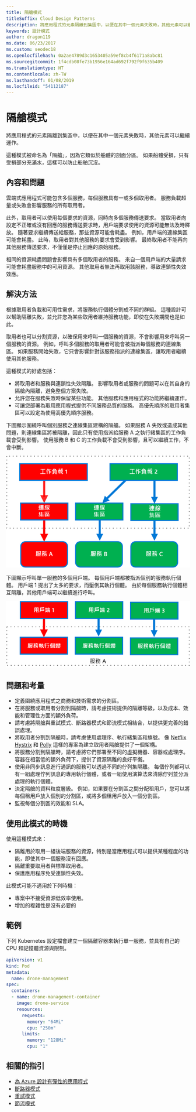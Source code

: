 ```yaml
---
title: 隔艙模式
titleSuffix: Cloud Design Patterns
description: 將應用程式的元素隔離到集區中，以便在其中一個元素失敗時，其他元素可以繼續運作。
keywords: 設計模式
author: dragon119
ms.date: 06/23/2017
ms.custom: seodec18
ms.openlocfilehash: 0a2ae4789d3c1653405a59ef8cb4f6171a8abc81
ms.sourcegitcommit: 1f4cdb08fe73b1956e164ad692f792f9f635b409
ms.translationtype: HT
ms.contentlocale: zh-TW
ms.lasthandoff: 01/08/2019
ms.locfileid: "54112187"
---
```

# <a name="bulkhead-pattern"></a>隔艙模式

將應用程式的元素隔離到集區中，以便在其中一個元素失敗時，其他元素可以繼續運作。

這種模式被命名為「隔艙」，因為它類似於船體的剖面分區。 如果船體受損，只有受損部分充滿水，這樣可以防止船舶沉沒。

## <a name="context-and-problem"></a>內容和問題

雲端式應用程式可能包含多個服務，每個服務具有一或多個取用者。 服務負載超量或失敗會影響服務的所有取用者。

此外，取用者可以使用每個要求的資源，同時向多個服務傳送要求。 當取用者向設定不正確或沒有回應的服務傳送要求時，用戶端要求使用的資源可能無法及時釋放。 隨著要求繼續傳送給服務，那些資源可能會耗盡。 例如，用戶端的連線集區可能會耗盡。 此時，取用者對其他服務的要求會受到影響。 最終取用者不能再向其他服務傳送要求，不僅僅是停止回應的原始服務。

相同的資源耗盡問題會影響具有多個取用者的服務。 來自一個用戶端的大量請求可能會耗盡服務中的可用資源。 其他取用者無法再取用該服務，導致連鎖性失效效應。

## <a name="solution"></a>解決方法

根據取用者負載和可用性需求，將服務執行個體分割成不同的群組。 這種設計可以幫助隔離失敗，並允許您為某些取用者維持服務功能，即使在失敗期間也是如此。

取用者也可以分割資源，以確保用來呼叫一個服務的資源，不會影響用來呼叫另一個服務的資源。 例如，呼叫多個服務的取用者可能會被指派每個服務的連線集區。 如果服務開始失敗，它只會影響針對該服務指派的連線集區，讓取用者繼續使用其他服務。

這種模式的好處包括：

- 將取用者和服務與連鎖性失效隔離。 影響取用者或服務的問題可以在其自身的隔艙內隔離，避免整個方案失敗。
- 允許您在服務失敗時保留某些功能。 其他服務和應用程式的功能將繼續運作。
- 可讓您部署為取用應用程式提供不同服務品質的服務。 高優先順序的取用者集區可以設定為使用高優先順序服務。

下圖顯示圍繞呼叫個別服務之連線集區建構的隔艙。 如果服務 A 失敗或造成其他問題，則連線集區將被隔離，因此只有使用指派給服務 A 之執行緒集區的工作負載會受到影響。 使用服務 B 和 C 的工作負載不會受到影響，且可以繼續工作，不會中斷。

![隔艙模式的第一個圖表](./_images/bulkhead-1.png)

下圖顯示呼叫單一服務的多個用戶端。 每個用戶端都被指派個別的服務執行個體。 用戶端 1 提出了太多的要求，而壓倒其執行個體。 由於每個服務執行個體相互隔離，其他用戶端可以繼續進行呼叫。

![隔艙模式的第一個圖表](./_images/bulkhead-2.png)

## <a name="issues-and-considerations"></a>問題和考量

- 定義圍繞應用程式之商務和技術需求的分割區。
- 在將服務或取用者分割到隔艙時，請考慮技術提供的隔離等級，以及成本、效能和管理性方面的額外負荷。
- 請考慮將隔艙與重試模式、斷路器模式和節流模式相結合，以提供更完善的錯誤處理。
- 將取用者分割到隔艙時，請考慮使用處理序、執行緒集區和旗號。 像 [Netflix Hystrix][hystrix] 和 [Polly][polly] 這樣的專案為建立取用者隔艙提供了一個架構。
- 將服務分割到隔艙時，請考慮將它們部署至不同的虛擬機器、容器或處理序。 容器在相當低的額外負荷下，提供了資源隔離的良好平衡。
- 使用非同步訊息進行通訊的服務可以透過不同的佇列集隔離。 每個佇列都可以有一組處理佇列訊息的專用執行個體，或者一組使用演算法來清除佇列並分派處理的執行個體。
- 決定隔艙的資料粒度層級。 例如，如果要在分割區之間分配租用戶，您可以將每個租用戶放入個別的分割區，或將多個租用戶放入一個分割區。
- 監視每個分割區的效能和 SLA。

## <a name="when-to-use-this-pattern"></a>使用此模式的時機

使用這種模式來：

- 隔離用於取用一組後端服務的資源，特別是當應用程式可以提供某種程度的功能，即使其中一個服務沒有回應。
- 隔離重要取用者與標準取用者。
- 保護應用程序免受連鎖性失效。

此模式可能不適用於下列時機︰

- 專案中不接受資源低效率使用。
- 增加的複雜性是沒有必要的

## <a name="example"></a>範例

下列 Kubernetes 設定檔會建立一個隔離容器來執行單一服務，並具有自己的 CPU 和記憶體資源與限制。

```yml
apiVersion: v1
kind: Pod
metadata:
  name: drone-management
spec:
  containers:
  - name: drone-management-container
    image: drone-service
    resources:
      requests:
        memory: "64Mi"
        cpu: "250m"
      limits:
        memory: "128Mi"
        cpu: "1"
```

## <a name="related-guidance"></a>相關的指引

- [為 Azure 設計有彈性的應用程式](../resiliency/index.md)
- [斷路器模式](./circuit-breaker.md)
- [重試模式](./retry.md)
- [節流模式](./throttling.md)

<!-- links -->

[hystrix]: https://github.com/Netflix/Hystrix
[polly]: https://github.com/App-vNext/Polly
